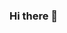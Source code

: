 ### Hi there 👋

<!--
**Sandun01/Sandun01** is a ✨ _special_ ✨ repository because its `README.md` (this file) appears on your GitHub profile.

Here are some ideas to get you started:

- 🔭 I’m currently working on ... LoonsLab (Trainee FullStack Developer)
- 🌱 I’m currently learning ... 👨‍🎓 Software Engineering
- 👯 I’m looking to collaborate on ... Problem Solving and Software Projcect Mangement/Developemt
- 💬 Ask me about ... Anything in my git.
- 📫 How to reach me: LinkedIn: https://www.linkedin.com/in/sandun-lakshitha-6b7074175/ | Twitter: https://twitter.com/sandun_l_
- ⚡ Fun fact: ... 
-->
